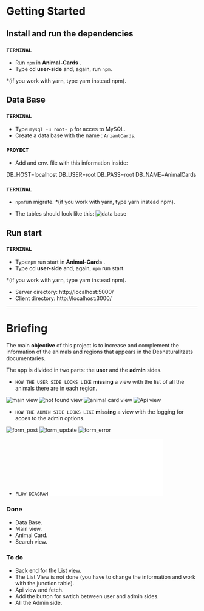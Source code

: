 # Getting Started 

## Install and run the dependencies


### `TERMINAL`

- Run `npm` in **Animal-Cards** .
- Type cd **user-side** and, again, run `npm`.

*(if you work with yarn, type yarn instead npm).


## Data Base

### `TERMINAL`

- Type `mysql -u root- p` for acces to MySQL.
- Create a data base with the name : `AniamlCards`.


### `PROYECT`

- Add and env. file with this information inside:

DB_HOST=localhost
DB_USER=root
DB_PASS=root
DB_NAME=AnimalCards



### `TERMINAL`

- `npm`run migrate.
*(if you work with yarn, type yarn instead npm).

- The tables should look like this:
![data base](../public/images/DB%20design.png)


## Run start

### `TERMINAL`

- Type`npm` run start in **Animal-Cards** .
- Type cd **user-side** and, again, `npm` run start.

*(if you work with yarn, type yarn instead npm).


- Server directory: http://localhost:5000/
- Client directory: http://localhost:3000/


______________________________________________________________________________________________

# Briefing
The main **objective** of this project is to increase and complement the information of the animals and regions that appears in the Desnaturalitzats documentaries.

The app is divided in two parts: the **user** and the **admin** sides.

- `HOW THE USER SIDE LOOKS LIKE`
**missing** a view with the list of all the animals there are in each region.

![main view](../public/images/view_main_page.png)
![not found view](../public/images/view_notFound.png)
![animal card view](../public/images/view_animal_card.png)
![Api view](../public/images/view_api_RedList.png)




- `HOW THE ADMIN SIDE LOOKS LIKE`
**missing** a view with the logging for acces to the admin options.

![form_post](../public/images/view_form_post.png)
![form_update](../public/images/view_form_update.png)
![form_error](../public/images/view_form_error.png)

- `FLOW DIAGRAM`
![flow diagram](../public/images/flow%20diagrama.pdf)


### Done

- Data Base.
- Main view.
- Animal Card.
- Search view.


### To do

- Back end for the List view.
- The List View is not done (you have to change the information and work with the junction table).
- Api view and fetch.
- Add the button for swtich between user and admin sides.
- All the Admin side.


